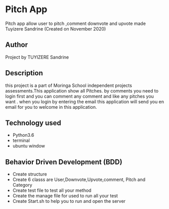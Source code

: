 # Pitch App 
Pitch app allow user to pitch ,comment downvote and upvote  made Tuyizere Sandrine (Created on  November 2020)

## Author
Project by TUYIZERE Sandrine

## Description

 this project is a part of Moringa School independent projects assessments.This application show all Pitches. by comments you need to login first and you can comment any comment and like any pitches you want . when you login by entering the email this application will send you en email for you to welcome in this application.


 ## Technology used
* Python3.6
* terminal
* ubuntu window


## Behavior Driven Development (BDD)

* Create structure 
* Create 6 classs are User,Downvote,Upvote,comment, Pitch and Category
* Create test file to test all your method
* Create the manage file for used to run all your test
* Create Start.sh to help you to run and open the server
